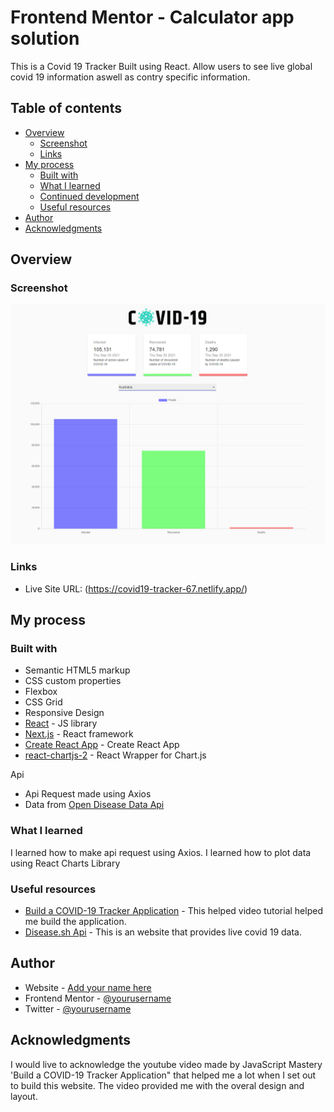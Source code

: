# Frontend Mentor - Calculator app solution

This is a Covid 19 Tracker Built using React. 
Allow users to see live global covid 19 information aswell as contry specific information.

## Table of contents

- [Overview](#overview)
  - [Screenshot](#screenshot)
  - [Links](#links)
- [My process](#my-process)
  - [Built with](#built-with)
  - [What I learned](#what-i-learned)
  - [Continued development](#continued-development)
  - [Useful resources](#useful-resources)
- [Author](#author)
- [Acknowledgments](#acknowledgments)


## Overview

### Screenshot

![](./ScreenShots/Covid19_Tracker_Desktopv2.PNG)

### Links

- Live Site URL: (https://covid19-tracker-67.netlify.app/)

## My process

### Built with

- Semantic HTML5 markup
- CSS custom properties
- Flexbox
- CSS Grid
- Responsive Design
- [React](https://reactjs.org/) - JS library
- [Next.js](https://nextjs.org/) - React framework
- [Create React App](https://github.com/facebook/create-react-app) - Create React App
- [react-chartjs-2](https://www.npmjs.com/package/react-chartjs-2) - React Wrapper for Chart.js


Api
- Api Request made using Axios
- Data from [Open Disease Data Api](https://disease.sh/)

### What I learned

I learned how to make api request using Axios.
I learned how to plot data using React Charts Library

### Useful resources

- [Build a COVID-19 Tracker Application](https://www.youtube.com/watch?v=khJlrj3Y6Ls) - This helped video tutorial helped me build the application.
- [Disease.sh Api](https://disease.sh/) - This is an website that provides live covid 19 data.

## Author

- Website - [Add your name here](https://www.your-site.com)
- Frontend Mentor - [@yourusername](https://www.frontendmentor.io/profile/yourusername)
- Twitter - [@yourusername](https://www.twitter.com/yourusername)

## Acknowledgments

I would live to acknowledge the youtube video made by JavaScript Mastery 'Build a COVID-19 Tracker Application" that helped me a lot when I set out to build this website. The video provided me with the overal design and layout.
